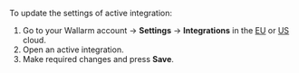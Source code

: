 To update the settings of active integration:

1. Go to your Wallarm account → **Settings** → **Integrations** in the [EU](https://my.wallarm.com/settings/integrations/) or [US](https://us1.my.wallarm.com/settings/integrations/) cloud.
2. Open an active integration.
3. Make required changes and press **Save**.